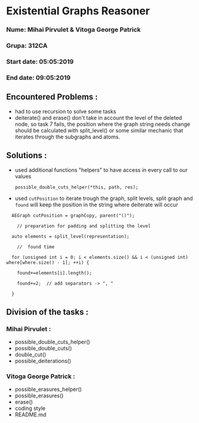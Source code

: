 # Existential Graphs Reasoner


### Nume: Mihai Pirvulet & Vitoga George Patrick
### Grupa: 312CA
### Start date: 05:05:2019
### End date: 09:05:2019
## Encountered Problems :
* had to use recursion to solve some tasks
* deiterate() and erase() don't take in account the level of the deleted node, so task 7 fails, the position where the graph string needs change should be calculated with split_level() or some similar mechanic that iterates through the subgraphs and atoms.

## Solutions :
* used additional functions "helpers" to have access in every call to our values

 	 `possible_double_cuts_helper(*this, path, res);`
* used `cutPosition` to iterate trough the graph, split levels, split graph and `found` will keep the position in the string where deiterate will occur

```
  AEGraph cutPosition = graphCopy, parent("()");
  
  	// preparation for padding and splitting the level
  
  auto elements = split_level(representation);
  
  	//  found time
  
  for (unsigned int i = 0; i < elements.size() && i < (unsigned int) where[where.size() - 1]; ++i) {
   
    found+=elements[i].length();
    
    found+=2;  // add separators -> ", "
    
  }
  ```
  ## Division of the tasks :
  
  ### Mihai Pirvulet :
  * possible_double_cuts_helper()
  * possible_double_cuts()
  * double_cut()
  * possible_deiterations()

  
  
  ### Vitoga George Patrick :
  * possible_erasures_helper()
  * possible_erasures()
  * erase()
  * coding style
  * README.md